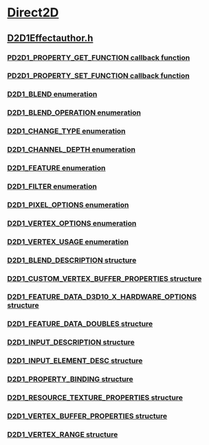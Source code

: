 # [Direct2D](../_direct2d/index.md)
## [D2D1Effectauthor.h](index.md)
### [PD2D1_PROPERTY_GET_FUNCTION callback function](../d2d1effectauthor/nc-d2d1effectauthor-pd2d1_property_get_function.md)
### [PD2D1_PROPERTY_SET_FUNCTION callback function](../d2d1effectauthor/nc-d2d1effectauthor-pd2d1_property_set_function.md)
### [D2D1_BLEND enumeration](../d2d1effectauthor/ne-d2d1effectauthor-d2d1_blend.md)
### [D2D1_BLEND_OPERATION enumeration](../d2d1effectauthor/ne-d2d1effectauthor-d2d1_blend_operation.md)
### [D2D1_CHANGE_TYPE enumeration](../d2d1effectauthor/ne-d2d1effectauthor-d2d1_change_type.md)
### [D2D1_CHANNEL_DEPTH enumeration](../d2d1effectauthor/ne-d2d1effectauthor-d2d1_channel_depth.md)
### [D2D1_FEATURE enumeration](../d2d1effectauthor/ne-d2d1effectauthor-d2d1_feature.md)
### [D2D1_FILTER enumeration](../d2d1effectauthor/ne-d2d1effectauthor-d2d1_filter.md)
### [D2D1_PIXEL_OPTIONS enumeration](../d2d1effectauthor/ne-d2d1effectauthor-d2d1_pixel_options.md)
### [D2D1_VERTEX_OPTIONS enumeration](../d2d1effectauthor/ne-d2d1effectauthor-d2d1_vertex_options.md)
### [D2D1_VERTEX_USAGE enumeration](../d2d1effectauthor/ne-d2d1effectauthor-d2d1_vertex_usage.md)
### [D2D1_BLEND_DESCRIPTION structure](../d2d1effectauthor/ns-d2d1effectauthor-d2d1_blend_description.md)
### [D2D1_CUSTOM_VERTEX_BUFFER_PROPERTIES structure](../d2d1effectauthor/ns-d2d1effectauthor-d2d1_custom_vertex_buffer_properties.md)
### [D2D1_FEATURE_DATA_D3D10_X_HARDWARE_OPTIONS structure](../d2d1effectauthor/ns-d2d1effectauthor-d2d1_feature_data_d3d10_x_hardware_options.md)
### [D2D1_FEATURE_DATA_DOUBLES structure](../d2d1effectauthor/ns-d2d1effectauthor-d2d1_feature_data_doubles.md)
### [D2D1_INPUT_DESCRIPTION structure](../d2d1effectauthor/ns-d2d1effectauthor-d2d1_input_description.md)
### [D2D1_INPUT_ELEMENT_DESC structure](../d2d1effectauthor/ns-d2d1effectauthor-d2d1_input_element_desc.md)
### [D2D1_PROPERTY_BINDING structure](../d2d1effectauthor/ns-d2d1effectauthor-d2d1_property_binding.md)
### [D2D1_RESOURCE_TEXTURE_PROPERTIES structure](../d2d1effectauthor/ns-d2d1effectauthor-d2d1_resource_texture_properties.md)
### [D2D1_VERTEX_BUFFER_PROPERTIES structure](../d2d1effectauthor/ns-d2d1effectauthor-d2d1_vertex_buffer_properties.md)
### [D2D1_VERTEX_RANGE structure](../d2d1effectauthor/ns-d2d1effectauthor-d2d1_vertex_range.md)
